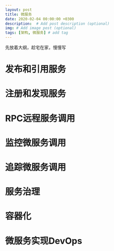 ```yaml
---
layout: post
title: 微服务
date: 2020-02-04 00:00:00 +0300
description:  # Add post description (optional)
img: # Add image post (optional)
tags: [架构, 微服务] # add tag
---
```


先放着大纲，趁宅在家，慢慢写

# 发布和引用服务

# 注册和发现服务

# RPC远程服务调用

# 监控微服务调用

# 追踪微服务调用

# 服务治理

# 容器化

# 微服务实现DevOps